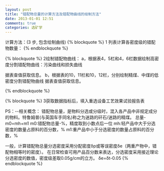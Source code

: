 ```yaml
---
layout: post
title: "错配物总量的计算方法及错配物曲线的绘制方法"
date: 2013-01-01 12:51
comments: true
categories: 选矿学
---
```


计算方法：(3 步, 包含绘制曲线)
{% blockquote %}
1 列表计算各密度级的错配物数量：
{% endblockquote %}

{% blockquote %}
2绘制错配物曲线：
	a，根据表4，5栏和4，6栏数据绘制高密度分割错配物曲线：污染曲线和损失曲线

据表查值获取信息。
	b，根据表的10，11栏和10，12栏，分别绘制精煤、中煤的低密度分割错配物曲线
据表查值获取信息。

{% endblockquote %}

{% blockquote %}
3获取数据指标后，填入重选设备工艺效果试验报告表

PS：--相关概念：
错配物总量，是物料分选或分级时，混入各产品中非规定成分的物料。特鲁姆普(与英国车手同名)称之为迷路的矸石/迷路的精煤。
总量-m0=mh+m1
m0:错配物总量-%，精度取到小数点后一位
mh:轻产品中大于分选密度的数量占原料的百分数，%
m1:重产品中小于分选密度的数量占原料的百分数，%

一般，计算错配物总量分选密度采用分配密度δp或等误密度δe（两重产物中，错配物相等时的密度）。
在日常检查可用产品百分数来表达，分选密度采用接近理论分选密度的数值，密度级差取0.05g/cm的立方。
δe=δt-0.05
{% endblockquote %}
